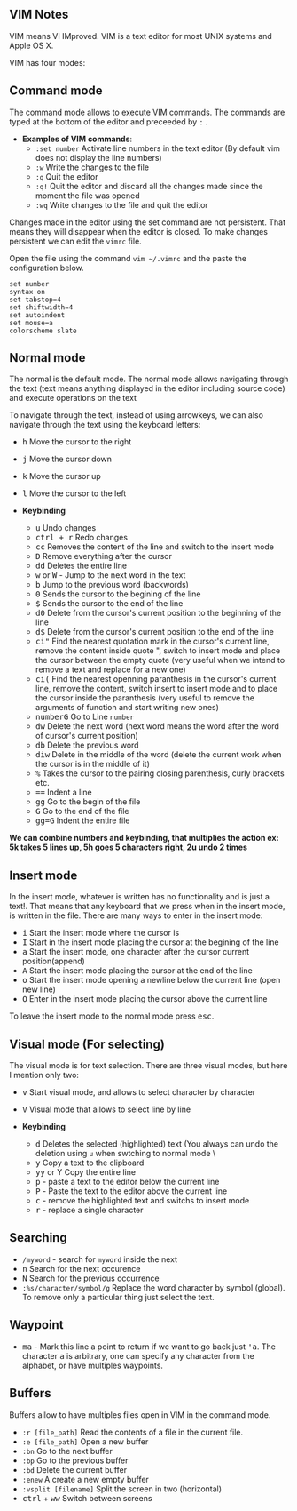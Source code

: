 ## VIM Notes

VIM means VI IMproved. VIM is a text editor for most UNIX systems and Apple OS X.

VIM has four modes:
## Command mode
The command mode allows to execute VIM commands. The commands are typed at the bottom of the editor and preceeded by ```:``` \.
- **Examples of VIM commands**:
  - ```:set number``` Activate line numbers in the text editor (By default vim does not display the line numbers)
  - ```:w``` Write the changes to the file 
  - ```:q``` Quit the editor 
  - ```:q!``` Quit the editor and discard all the changes made since the moment the file was opened
  - ```:wq``` Write changes to the file and quit the editor 

Changes made in the editor using the set command are not persistent. That means they will disappear when the editor is closed.
To make changes persistent we can edit the ```vimrc``` file.

Open the file using the command ```vim ~/.vimrc```
and the paste the configuration below. 
``` vim
set number
syntax on
set tabstop=4
set shiftwidth=4
set autoindent
set mouse=a
colorscheme slate
```

## Normal mode
The normal is the default mode. The normal mode allows navigating through the text (text means anything displayed in the editor including source code) and execute operations on the text

To navigate through the text, instead of using arrowkeys, we can also navigate through the text using the keyboard letters:


- <kbd>h</kbd> Move the cursor to the right 
- <kbd>j</kbd> Move the cursor down 
- <kbd>k</kbd> Move the cursor up 
- <kbd>l</kbd> Move the cursor to the left

- **Keybinding**
  - <kbd>u</kbd> Undo changes
  - <kbd>ctrl + r</kbd> Redo changes
  - <kbd>cc</kbd> Removes the content of the line and switch to the insert mode
  - <kbd>D</kbd> Remove everything after the cursor
  - <kbd>dd</kbd> Deletes the entire line
  - <kbd>w</kbd> or <kbd>W</kbd> - Jump to the next word in the text
  - <kbd>b</kbd> Jump to the previous word (backwords)
  - <kbd>0</kbd> Sends the cursor to the begining of the line 
  - <kbd>$</kbd> Sends the cursor to the end of the line
  - <kbd>d0</kbd> Delete from the cursor's current position to the beginning of the line
  - <kbd>d$</kbd> Delete from the cursor's current position to the end of the line
  - <kbd>ci"</kbd> Find the nearest quotation mark in the cursor's current line, remove the content inside quote ", switch to insert mode and place the cursor between the empty quote (very useful when we intend to remove a text and replace for a new one)
  - <kbd>ci(</kbd> Find the nearest openning paranthesis in the cursor's current line, remove the content, switch insert to insert mode and to place the cursor inside the paranthesis (very useful to remove the arguments of function and start writing new ones)
  - <kbd>numberG</kbd> Go to Line ```number```
  - <kbd>dw</kbd> Delete the next word (next word means the word after the word of cursor's current position) 
  - <kbd>db</kbd> Delete the previous word
  - <kbd>diw</kbd> Delete in the middle of the word (delete the current work when the cursor is in the middle of it)
  - <kbd>%</kbd> Takes the cursor to the pairing closing parenthesis, curly brackets etc.
  - <kbd>==</kbd> Indent a line
  - <kbd>gg</kbd> Go to the begin of the file 
  - <kbd>G</kbd> Go to the end of the file 
  - <kbd>gg=G</kbd> Indent the entire file

**We can combine numbers and keybinding, that multiplies the action
ex: 5k takes 5 lines up, 5h goes 5 characters right, 2u undo 2 times**

## Insert mode 
In the insert mode, whatever is written has no functionality and is just a text!. That means that any keyboard that we press when in the insert mode, is written in the file. There are many ways to enter in the insert mode:

- <kbd>i</kbd> Start the insert mode where the cursor is 
- <kbd>I</kbd> Start in the insert mode placing the cursor at the begining of the line 
- <kbd>a</kbd> Start the insert mode, one character after the cursor current position(append) 
- <kbd>A</kbd> Start the insert mode placing the cursor at the end of the line 
- <kbd>o</kbd> Start the insert mode opening a newline below the current line (open new line) 
- <kbd>O</kbd> Enter in the insert mode placing the cursor above the current line 

To leave the insert mode to the normal mode press <kbd>esc</kbd>.

## Visual mode (For selecting)
The visual mode is for text selection. There are three visual modes, but here I mention only two:
- <kbd>v</kbd> Start visual mode, and allows to select character by character
- <kbd>V</kbd> Visual mode that allows to select line by line

- **Keybinding**
  - <kbd>d</kbd> Deletes the selected (highlighted) text (You always can undo the deletion using ```u``` when swtching to normal mode \
  - <kbd>y</kbd> Copy a text to the clipboard 
  - <kbd>yy</kbd> or </kbd>Y</kbd> Copy the entire line 
  - <kbd>p</kbd> - paste a text to the editor below the current line 
  - <kbd>P</kbd> - Paste the text to the editor above the current line 
  - <kbd>c</kbd> - remove the highlighted text and switchs to insert mode
  - <kbd>r</kbd> - replace a single character

## Searching

- ```/myword``` - search for ```myword``` inside the next
- <kbd>n</kbd> Search for the next occurence
- <kbd>N</kbd> Search for the previous occurrence
- ```:%s/character/symbol/g``` Replace the word character by symbol (global).
To remove only a particular thing just select the text.


## Waypoint 
- <kbd>ma</kbd> - Mark this line a point to return if we want to go back just <kbd>'a</kbd>.
The character <kbd>a</kbd> is arbitrary, one can specify any character from the alphabet, or have multiples waypoints.

## Buffers
Buffers allow to have multiples files open in VIM in the command mode.

- ```:r [file_path]``` Read the contents of a file in the current file.
- ```:e [file_path]``` Open a new buffer
- ```:bn``` Go to the next buffer
- ```:bp``` Go to the previous buffer
- ```:bd``` Delete the current buffer
- ```:enew``` A create a new empty buffer
- ```:vsplit [filename]``` Split the screen in two (horizontal)
- <kbd>ctrl</kbd> + <kbd>ww</kbd> Switch between screens
